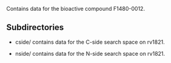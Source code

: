 Contains data for the bioactive compound F1480-0012.

## Subdirectories

- cside/ contains data for the C-side search space on rv1821.

- nside/ contains data for the N-side search space on rv1821.

